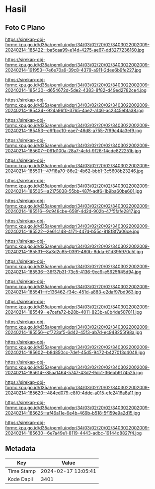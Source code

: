 # Hasil

## Foto C Plano

https://sirekap-obj-formc.kpu.go.id/d35a/pemilu/pdpr/34/03/02/20/02/3403022002009-20240214-185422--ba5caa99-e14d-4275-ae67-dd3277236160.jpg

https://sirekap-obj-formc.kpu.go.id/d35a/pemilu/pdpr/34/03/02/20/02/3403022002009-20240214-191953--7e6e70a9-39c8-4379-a911-2dee6b9fe227.jpg

https://sirekap-obj-formc.kpu.go.id/d35a/pemilu/pdpr/34/03/02/20/02/3403022002009-20240214-185430--d654672d-5de2-4383-8f82-d49ed2782ce4.jpg

https://sirekap-obj-formc.kpu.go.id/d35a/pemilu/pdpr/34/03/02/20/02/3403022002009-20240214-185434--924a96f0-3765-4ae2-a146-ac2345ebfa38.jpg

https://sirekap-obj-formc.kpu.go.id/d35a/pemilu/pdpr/34/03/02/20/02/3403022002009-20240214-185453--c6fbcc10-eae7-46d8-a755-7f99c44a3ef9.jpg

https://sirekap-obj-formc.kpu.go.id/d35a/pemilu/pdpr/34/03/02/20/02/3403022002009-20240214-185607--061d100a-28a7-4cfd-9f26-14cde822251b.jpg

https://sirekap-obj-formc.kpu.go.id/d35a/pemilu/pdpr/34/03/02/20/02/3403022002009-20240214-185501--47f18a70-86e2-4b62-bbb1-3c5608b23246.jpg

https://sirekap-obj-formc.kpu.go.id/d35a/pemilu/pdpr/34/03/02/20/02/3403022002009-20240214-185505--a2175038-55bb-487f-adf6-1b9ba60be601.jpg

https://sirekap-obj-formc.kpu.go.id/d35a/pemilu/pdpr/34/03/02/20/02/3403022002009-20240214-185516--9c948cbe-658f-4d2d-902b-47f5fafe2817.jpg

https://sirekap-obj-formc.kpu.go.id/d35a/pemilu/pdpr/34/03/02/20/02/3403022002009-20240214-185522--2e61c148-4171-447d-b55c-818f8f7a06ce.jpg

https://sirekap-obj-formc.kpu.go.id/d35a/pemilu/pdpr/34/03/02/20/02/3403022002009-20240214-185531--8a3d2c85-0391-480b-8dda-61d395970c5f.jpg

https://sirekap-obj-formc.kpu.go.id/d35a/pemilu/pdpr/34/03/02/20/02/3403022002009-20240214-185536--36f37b31-73c5-4136-9cc9-e5625ff45d94.jpg

https://sirekap-obj-formc.kpu.go.id/d35a/pemilu/pdpr/34/03/02/20/02/3403022002009-20240214-185541--fc136462-f34c-451d-a883-e2daf97bd963.jpg

https://sirekap-obj-formc.kpu.go.id/d35a/pemilu/pdpr/34/03/02/20/02/3403022002009-20240214-185549--e7cefa72-b28b-4011-823b-a0b4de507011.jpg

https://sirekap-obj-formc.kpu.go.id/d35a/pemilu/pdpr/34/03/02/20/02/3403022002009-20240214-185556--cf723af5-6d42-45f3-ab7d-ec948255f98a.jpg

https://sirekap-obj-formc.kpu.go.id/d35a/pemilu/pdpr/34/03/02/20/02/3403022002009-20240214-185602--b8d850cc-7def-45d5-9472-b427013c4049.jpg

https://sirekap-obj-formc.kpu.go.id/d35a/pemilu/pdpr/34/03/02/20/02/3403022002009-20240214-185614--85aa1464-5747-43d2-9dc1-36ebb9174525.jpg

https://sirekap-obj-formc.kpu.go.id/d35a/pemilu/pdpr/34/03/02/20/02/3403022002009-20240214-185620--484ed079-c8f0-4dde-a015-efc2416a8a11.jpg

https://sirekap-obj-formc.kpu.go.id/d35a/pemilu/pdpr/34/03/02/20/02/3403022002009-20240214-185625--af46a11e-6e4b-469b-b518-5f159e9a2d15.jpg

https://sirekap-obj-formc.kpu.go.id/d35a/pemilu/pdpr/34/03/02/20/02/3403022002009-20240214-185630--6e7a49e1-8119-4443-adbc-19144d8827f4.jpg


## Metadata

| Key        | Value               |
| ---------- | ------------------- |
| Time Stamp | 2024-02-17 13:05:41 |
| Kode Dapil | 3401                |



